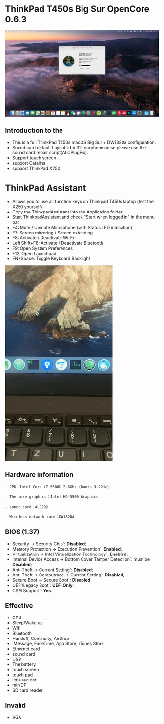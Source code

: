 # ThinkPad T450s Big Sur OpenCore 0.6.3
![Thismachine](./picture/Thismachine.png)
## Introduction to the

- This is a full ThinkPad T450s macOS Big Sur + DW1820a configuration.
- Sound card default Layout-id = 32, earphone noise please use the sound card repair script(ALCPlugFix).
- Support touch screen
- support Catalina
- support ThinkPad X250

# ThinkPad Assistant 
- Allows you to use all function keys on Thinkpad T450s laptop (test the X250 yourself)
- Copy the ThinkpadAssistant into the Application folder
- Start ThinkpadAssistant and check "Start when logged in" in the menu bar
- F4: Mute / Unmute Microphone (with Status LED indication)
- F7: Screen mirroring / Screen extending
- F8: Activate / Deactivate Wi-Fi
- Left Shift+F8: Activate / Deactivate Bluetooth
- F9: Open System Preferences
- F12: Open Launchpad
- FN+Space: Toggle Keyboard Backlight

![demo](./picture/demo.gif)

## Hardware information

```  
- CPU：Intel Core i7-5600U 2.6GHz (Boots 3.2GHz)

- The core graphics：Intel HD 5500 Graphics 

- sound card：ALC292

- Wireless network card：DW1820A
```

## BIOS (1.37)
-  Security -> Security Chip`: **Disabled**;
-  Memory Protection -> Execution Prevention`: **Enabled**;
-  Virtualization -> Intel Virtualization Technology`: **Enabled**;
-  Internal Device Access -> Bottom Cover Tamper Detection`: must be **Disabled**;
-  Anti-Theft -> Current Setting`: **Disabled**;
-  Anti-Theft -> Computrace -> Current Setting`: **Disabled**;
-  Secure Boot -> Secure Boot`: **Disabled**;
-  UEFI/Legacy Boot`: **UEFI Only**;
-  CSM Support`: **Yes**.

## Effective
- CPU
- Sleep/Wake up
- Wifi
- Bluetooth
- Handoff, Continuity, AirDrop
- iMessage, FaceTime, App Store, iTunes Store
- Ethernet card
- sound card
- USB
- The battery
- touch screen
- touch pad
- little red dot
- miniDP
- SD card reader

## Invalid
- VGA
